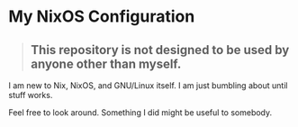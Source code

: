 # My NixOS Configuration

> ## **This repository is not designed to be used by anyone other than myself.**

I am new to Nix, NixOS, and GNU/Linux itself. I am just bumbling about until stuff works.

Feel free to look around. Something I did might be useful to somebody.